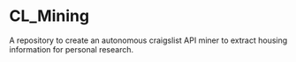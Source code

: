 # CL_Mining
A repository to create an autonomous craigslist API miner to extract housing information for personal research.
